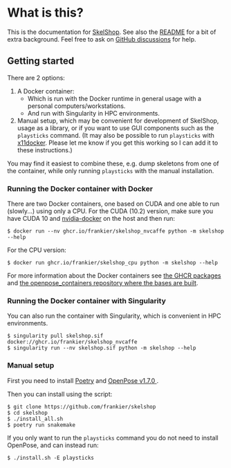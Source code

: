 # What is this?

This is the documentation for [SkelShop](https://github.com/frankier/skelshop).
See also the [README](https://github.com/frankier/skelshop) for a bit of extra
background. Feel free to ask on [GitHub
discussions](https://github.com/frankier/skelshop/discussions) for help.

## Getting started

There are 2 options:

 1. A Docker container:
    * Which is run with the Docker runtime in general usage with a personal computers/workstations.
    * And run with Singularity in HPC environments.
 2. Manual setup, which may be convenient for development of SkelShop, usage as
   a library, or if you want to use GUI components such as the `playsticks`
   command. (It may also be possible to run `playsticks` with
   [x11docker](https://github.com/mviereck/x11docker). Please let me know if
   you get this working so I can add it to these instructions.)

You may find it easiest to combine these, e.g. dump skeletons from one of the
container, while only running `playsticks` with the manual installation.

### Running the Docker container with Docker

There are two Docker containers, one based on CUDA and one able to run
(slowly...) using only a CPU. For the CUDA (10.2) version, make sure you have
CUDA 10 and [nvidia-docker](https://github.com/NVIDIA/nvidia-docker) on the
host and then run:

    $ docker run --nv ghcr.io/frankier/skelshop_nvcaffe python -m skelshop --help

For the CPU version:

    $ docker run ghcr.io/frankier/skelshop_cpu python -m skelshop --help

For more information about the Docker containers see [the GHCR
packages](https://github.com/frankier?tab=packages&repo_name=skelshop) and [the
openpose_containers repository where the bases are
built](https://github.com/frankier/openpose_containers).

### Running the Docker container with Singularity

You can also run the container with Singularity, which is convenient in HPC environments.

    $ singularity pull skelshop.sif docker://ghcr.io/frankier/skelshop_nvcaffe
    $ singularity run --nv skelshop.sif python -m skelshop --help

### Manual setup

First you need to install [Poetry](https://github.com/python-poetry/poetry) and
[OpenPose v1.7.0
](https://github.com/CMU-Perceptual-Computing-Lab/openpose/tree/v1.7.0).

Then you can install using the script:

    $ git clone https://github.com/frankier/skelshop
    $ cd skelshop
    $ ./install_all.sh
    $ poetry run snakemake

If you only want to run the `playsticks` command you do not need to install OpenPose, and can instead run:

    $ ./install.sh -E playsticks
